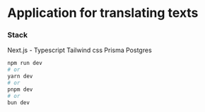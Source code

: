 # Application for translating texts

### Stack
Next.js - Typescript
Tailwind css
Prisma
Postgres



```bash
npm run dev
# or
yarn dev
# or
pnpm dev
# or
bun dev
```